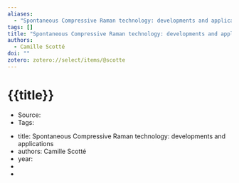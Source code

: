 ```yaml
---
aliases:
  - "Spontaneous Compressive Raman technology: developments and applications"
tags: []
title: "Spontaneous Compressive Raman technology: developments and applications"
authors:
  - Camille Scotté
doi: ""
zotero: zotero://select/items/@scotte
---
```

<!-- START_TEMPLATE -->
# {{title}}

- Source:
- Tags: 
<!-- END_TEMPLATE -->

- title: Spontaneous Compressive Raman technology: developments and applications
- authors: Camille Scotté
- year: 
- 
-